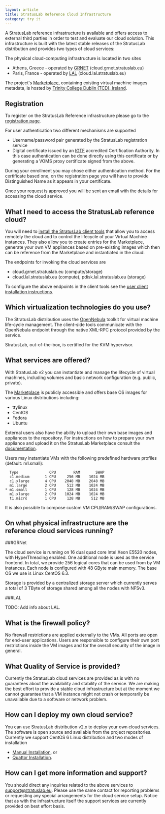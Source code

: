 ```yaml
---
layout: article
title: StratusLab Reference Cloud Infrastructure
category: try it
---
```


A StratusLab reference infrastructure is available and offers access to
external third parties in order to test and evaluate our cloud solution.
This infrastructure is built with the latest stable releases of the
StratusLab distribution and provides two types of cloud services:

The physical cloud-computing infrastructure is located in two sites

* Athens, Greece - operated by [GRNET][grnet] (cloud.grnet.stratuslab.eu)
* Paris, France - operated by [LAL][lal] (cloud.lal.stratuslab.eu)

The project's [Marketplace][marketplace], containing existing virtual
machine images metadata, is hosted by [Trinity College Dublin (TCD), Ireland][tcd].

Registration
------------

To register on the StratusLab Reference infrastructure please go to the 
[registration page][ref-infra-reg].

For user authentication two different mechanisms are supported

* Username/password pair generated by the StratusLab registration service
* Digital certificate issued by an [IGTF][igtf] accredited Certification
    Authority. In this case authentication can be done directly using this
    certificate or by generating a VOMS proxy certificate signed from the
    above.

During your enrollment you may chose either authentication method. For the
certificate based one, on the registration page you will have to provide 
Distinguished Name as it appears in your certificate.

Once your request is approved you will be sent an email with the details for
accessing the cloud service.

What I need to access the StratusLab reference cloud?
-----------------------------------------------------

You will need to [install the StratusLab client tools][user-client-install] 
that allow you to access remotely the cloud and to control the lifecycle of 
your Virtual Machine instances. They also allow you to create entries for the 
Marketplace, generate your own VM appliances based on pre-existing images which 
then can be reference from the Marketplace and instantiated in the cloud.

The endpoints for invoking the cloud services are 

* cloud.grnet.stratuslab.eu (compute/storage)
* cloud.lal.stratuslab.eu (compute), pdisk.lal.stratuslab.eu (storage)

To configure the above endpoints in the client tools see the
[user client installation instructions][user-client-install]. 

Which virtualization technologies do you use?
---------------------------------------------

The StratusLab distribution uses the [OpenNebula][one] toolkit for virtual
machine life-cycle management.
The client-side tools communicate with
the OpenNebula endpoint through the native XML-RPC protocol provided by the
service.

StratusLab, out-of-the-box, is certified for the KVM hypervisor.

What services are offered?
--------------------------

With StratusLab v2 you can instantiate and manage the lifecycle of virtual
machines, including volumes and basic network configuration (e.g. public,
private).

The [Marketplace][marketplace] is publicly accessible and offers
base OS images for various Linux distributions including:

* ttylinux
* CentOS
* Fedora
* Ubuntu

External users also have the ability to upload their own base
images and appliances to the repository. For instructions on how to prepare
your own appliance and upload it on the StratusLab Marketplace consult the
[documentation][documentation].

Users may instantiate VMs with the following predefined hardware 
profiles (default: m1.small):

      Type              CPU        RAM       SWAP
      c1.medium       1 CPU     256 MB    1024 MB
      c1.xlarge       4 CPU    2048 MB    2048 MB
      m1.large        2 CPU     512 MB    1024 MB
    * m1.small        1 CPU     128 MB    1024 MB
      m1.xlarge       2 CPU    1024 MB    1024 MB
      t1.micro        1 CPU     128 MB     512 MB

It is also possible to compose custom VM CPU/RAM/SWAP configurations.

On what physical infrastructure are the reference cloud services running?
-------------------------------------------------------------------------

###GRNet

The cloud service is running on 16 dual quad core Intel Xeon E5520 nodes, with
HyperThreading enabled. One additional node is used as the service frontend.
In total, we provide 256 logical cores that can be used from by VM instances.
Each node is configured with 48 GByte main memory. The base OS we use is Linux
CentOS 6.3.

Storage is provided by a centralized storage server which currently serves a
total of 3 TByte of storage shared among all the nodes with NFSv3.

###LAL

TODO: Add info about LAL.

What is the firewall policy?
----------------------------

No firewall restrictions are applied externally to the VMs. All ports are open
for end-user applications. Users are responsible to configure their own port
restrictions inside the VM images and for the overall security of the image in
general.

What Quality of Service is provided?
------------------------------------

Currently the StratusLab cloud services are provided as is with no guarantees
about the availability and stability of the service. We are making the best
effort to provide a stable cloud infrastructure but at the moment we cannot
guarantee that a VM instance might not crash or temporarily be unavailable due
to a software or network problem.

How can I deploy my own cloud service?
--------------------------------------

You can use StratusLab distribution v2.x to deploy your own cloud services.
The software is open source and available from the project repositories.
Currently we support CentOS 6 Linux distribution and two modes of installation

* [Manual Installation][manual-install], or
* [Quattor Installation][quattor-install].

How can I get more information and support?
-------------------------------------------

You should direct any inquiries related to the above services to
support@stratuslab.eu. Please use the same contact for reporting problems or
requesting any special arrangements for the cloud service setup. Notice that
as with the infrastructure itself the support services are currently provided
on best effort basis.

[grnet]: http://www.grnet.gr
[lal]: http://www.lal.in2p3.fr
[marketplace]: https://marketplace.stratuslab.eu
[tcd]: http://www.tcd.ie
[ref-infra-reg]: https://register.stratuslab.eu:8444/
[igtf]: http://www.igtf.net/
[user-client-install]: /install/2012/01/19/install-user-cli-installation.html
[get-started]: http://stratuslab.eu/doku.php/release:users
[one]: http://www.opennebula.org 
[documentation]: /documentation/
[manual-install]: /install/2012/09/25/install-cloud-services-installation.html
[quattor-install]: http://stratuslab.eu/doku.php/quattorinstall
